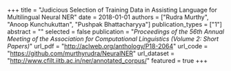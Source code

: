 +++
title = "Judicious Selection of Training Data in Assisting Language for Multilingual Neural NER"
date = 2018-01-01
authors = ["Rudra Murthy", "Anoop Kunchukuttan", "Pushpak Bhattacharyya"]
publication_types = ["1"]
abstract = ""
selected = false
publication = "*Proceedings of the 56th Annual Meeting of the Association for Computational Linguistics (Volume 2: Short Papers)*"
url_pdf = "http://aclweb.org/anthology/P18-2064"
url_code = "https://github.com/murthyrudra/NeuralNER"
url_dataset = "http://www.cfilt.iitb.ac.in/ner/annotated_corpus/"
featured = true
+++

